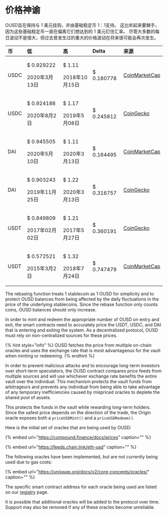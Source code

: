 # 价格神谕

OUSD旨在保持与 1 美元挂钩，并由基础稳定币 1：1支持。 这比听起来要棘手，因为这些基础稳定币一直在偏离它们想达到的 1 美元钉住汇率。 尽管大多数的每日波动不是很大，但过去曾发生过的重大的价格波动在将来很可能会再次发生。

<table>
  <thead>
    <tr>
      <th style="text-align:left">币</th>
      <th style="text-align:left"><b>低</b>
      </th>
      <th style="text-align:left"><b>高</b>
      </th>
      <th style="text-align:left"><b>Delta</b>
      </th>
      <th style="text-align:left"><b>来源</b>
      </th>
    </tr>
  </thead>
  <tbody>
    <tr>
      <td style="text-align:left">USDC</td>
      <td style="text-align:left">
        <p>$ 0.929222</p>
        <p>2020年3月13日</p>
      </td>
      <td style="text-align:left">
        <p>$ 1.11</p>
        <p>2018年10月15日</p>
      </td>
      <td style="text-align:left">$ 0.180778</td>
      <td style="text-align:left"><a href="https://coinmarketcap.com/currencies/usd-coin/">CoinMarketCap</a>
      </td>
    </tr>
    <tr>
      <td style="text-align:left">USDC</td>
      <td style="text-align:left">
        <p>$ 0.924188</p>
        <p>2020年8月2日</p>
      </td>
      <td style="text-align:left">
        <p>$ 1.17</p>
        <p>2019年5月08日</p>
      </td>
      <td style="text-align:left">$ 0.245812</td>
      <td style="text-align:left"><a href="https://www.coingecko.com/en/coins/usd-coin">CoinGecko</a>
      </td>
    </tr>
    <tr>
      <td style="text-align:left">DAI</td>
      <td style="text-align:left">
        <p>$ 0.945505</p>
        <p>2020年5月10日</p>
      </td>
      <td style="text-align:left">
        <p>$ 1.11</p>
        <p>2020年3月13日</p>
      </td>
      <td style="text-align:left">$ 0.164495</td>
      <td style="text-align:left"><a href="https://coinmarketcap.com/currencies/multi-collateral-dai/">CoinMarketCap</a>
      </td>
    </tr>
    <tr>
      <td style="text-align:left">DAI</td>
      <td style="text-align:left">
        <p>$ 0.903243</p>
        <p>2019年11月25日</p>
      </td>
      <td style="text-align:left">
        <p>$ 1.22</p>
        <p>2020年3月13日</p>
      </td>
      <td style="text-align:left">$ 0.316757</td>
      <td style="text-align:left"><a href="https://www.coingecko.com/en/coins/dai">CoinGecko</a>
      </td>
    </tr>
    <tr>
      <td style="text-align:left">USDT</td>
      <td style="text-align:left">
        <p>$ 0.849809</p>
        <p>2017年02月02日</p>
      </td>
      <td style="text-align:left">
        <p>$ 1.21</p>
        <p>2017年5月27日</p>
      </td>
      <td style="text-align:left">$ 0.360191</td>
      <td style="text-align:left"><a href="https://www.coingecko.com/en/coins/tether">CoinGecko</a>
      </td>
    </tr>
    <tr>
      <td style="text-align:left">USDT</td>
      <td style="text-align:left">
        <p>$ 0.572521</p>
        <p>2015年3月2日</p>
      </td>
      <td style="text-align:left">
        <p>$ 1.32</p>
        <p>2018年7月24日</p>
      </td>
      <td style="text-align:left">$ 0.747479</td>
      <td style="text-align:left"><a href="https://coinmarketcap.com/currencies/tether/">CoinMarketCap</a>
      </td>
    </tr>
  </tbody>
</table>

The rebasing function treats 1 stablecoin as 1 OUSD for simplicity and to protect OUSD balances from being affected by the daily fluctuations in the price of the underlying stablecoins. Since the rebase function only counts coins, OUSD balances should only increase.

In order to mint and redeem the appropriate number of OUSD on entry and exit, the smart contracts need to accurately price the USDT, USDC, and DAI that is entering and exiting the system. As a decentralized protocol, OUSD must rely on non-centralized sources for these prices.

{% hint style="info" %}
OUSD fetches the price from multiple on-chain oracles and uses the exchange rate that is most advantageous for the vault when minting or redeeming.
{% endhint %}

In order to prevent malicious attacks and to encourage long-term investors over short-term speculators, the OUSD contract compares price feeds from multiple sources and will use whichever exchange rate benefits the entire vault over the individual. This mechanism protects the vault funds from arbitrageurs and prevents any individual from being able to take advantage of any temporary inefficiencies caused by mispriced oracles to deplete the shared pool of assets.

This protects the funds in the vault while rewarding long-term holders. Since the safest price depends on the direction of the trade, the Origin oracle exposes both a `priceUSDMint()` and a `priceUSDRedeem()`.

Here is the initial set of oracles that are being used by OUSD:

{% embed url="https://compound.finance/docs/prices" caption="" %}

{% embed url="https://feeds.chain.link/eth-usd" caption="" %}

The following oracles have been implemented, but are not currently being used due to gas costs:

{% embed url="https://uniswap.org/docs/v2/core-concepts/oracles/" caption="" %}

The specific smart contract address for each oracle being used are listed on our [registry](../../smart-contracts/registry.md) page.

It is possible that additional oracles will be added to the protocol over time. Support may also be removed if any of these oracles become unreliable.

